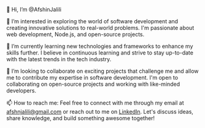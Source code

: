 
👋 Hi, I’m @AfshinJalili

👀 I’m interested in exploring the world of software development and creating innovative solutions to real-world problems. I'm passionate about web development, Node.js, and open-source projects.

🌱 I’m currently learning new technologies and frameworks to enhance my skills further. I believe in continuous learning and strive to stay up-to-date with the latest trends in the tech industry.

💞️ I’m looking to collaborate on exciting projects that challenge me and allow me to contribute my expertise in software development. I'm open to collaborating on open-source projects and working with like-minded developers.

📫 How to reach me: Feel free to connect with me through my email at afshnjalili@gmail.com or reach out to me on [LinkedIn](inkedin.com/in/afshin-jalili). Let's discuss ideas, share knowledge, and build something awesome together!

<!---
AfshinJalili/AfshinJalili is a ✨ special ✨ repository because its `README.md` (this file) appears on your GitHub profile.
You can click the Preview link to take a look at your changes.
--->
